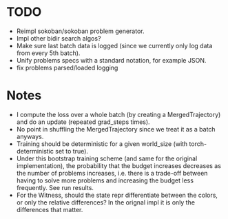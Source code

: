 # TODO

- Reimpl sokoban/sokoban problem generator.
- Impl other bidir search algos?
- Make sure last batch data is logged (since we currently only log data from every 5th batch).
- Unify problems specs with a standard notation, for example JSON.
- fix problems parsed/loaded logging

# Notes
- I compute the loss over a whole batch (by creating a MergedTrajectory) and do an update (repeated grad_steps times).
- No point in shuffling the MergedTrajectory since we treat it as a batch anyways.
- Training should be deterministic for a given world_size (with torch-deterministic set to true).
- Under this bootstrap training scheme (and same for the original implementation), the probability that the
  budget increases decreases as the number of problems increases, i.e. there is a trade-off between
  having to solve more problems and increasing the budget less frequently. See run results.
- For the Witness, should the state repr differentiate between the colors, or only the relative
  differences? In the orignal impl it is only the differences that matter.
